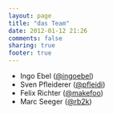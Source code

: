 ```yaml
---
layout: page
title: "das Team"
date: 2012-01-12 21:26
comments: false
sharing: true
footer: true
---
```

- Ingo Ebel ([@ingoebel](https://twitter.com/#!/ingoebel))
- Sven Pfleiderer ([@pfleidi](https://twitter.com/#!/pfleidi))
- Felix Richter ([@makefoo](https://twitter.com/#!/makefoo))
- Marc Seeger ([@rb2k](https://twitter.com/#!/rb2k))
